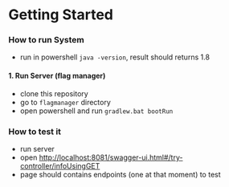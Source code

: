 # Getting Started

### How to run System

* run in powershell ``java -version``, result should returns 1.8 

#### 1. Run Server (flag manager)
* clone this repository
* go to `flagmanager` directory
* open powershell and run `gradlew.bat bootRun` 

### How to test it
* run server
* open [http://localhost:8081/swagger-ui.html#/try-controller/infoUsingGET](http://localhost:8081/swagger-ui.html#/try-controller/infoUsingGET)
* page should contains endpoints (one at that moment) to test
